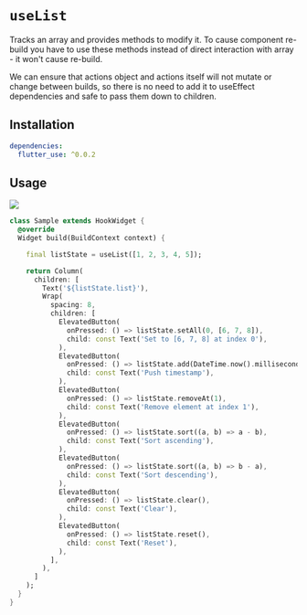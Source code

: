 # `useList`

Tracks an array and provides methods to modify it.
To cause component re-build you have to use these methods instead of direct interaction with array - it won't cause re-build.

We can ensure that actions object and actions itself will not mutate or change between builds, so there is no need to add it to useEffect dependencies and safe to pass them down to children.

## Installation

```yaml
dependencies:
  flutter_use: ^0.0.2
```

## Usage

[![](https://img.shields.io/badge/demo-%20%20%20%F0%9F%9A%80-green.svg)](https://dartpad.dev/?id=e04b584b8ab67492a1024ea7dd9adcbb&null_safety=true)

```dart
class Sample extends HookWidget {
  @override
  Widget build(BuildContext context) {

    final listState = useList([1, 2, 3, 4, 5]);

    return Column(
      children: [
        Text('${listState.list}'),
        Wrap(
          spacing: 8,
          children: [
            ElevatedButton(
              onPressed: () => listState.setAll(0, [6, 7, 8]),
              child: const Text('Set to [6, 7, 8] at index 0'),
            ),
            ElevatedButton(
              onPressed: () => listState.add(DateTime.now().millisecondsSinceEpoch),
              child: const Text('Push timestamp'),
            ),
            ElevatedButton(
              onPressed: () => listState.removeAt(1),
              child: const Text('Remove element at index 1'),
            ),
            ElevatedButton(
              onPressed: () => listState.sort((a, b) => a - b),
              child: const Text('Sort ascending'),
            ),
            ElevatedButton(
              onPressed: () => listState.sort((a, b) => b - a),
              child: const Text('Sort descending'),
            ),
            ElevatedButton(
              onPressed: () => listState.clear(),
              child: const Text('Clear'),
            ),
            ElevatedButton(
              onPressed: () => listState.reset(),
              child: const Text('Reset'),
            ),
          ],
        ),
      ]
    );
  }
}
```
